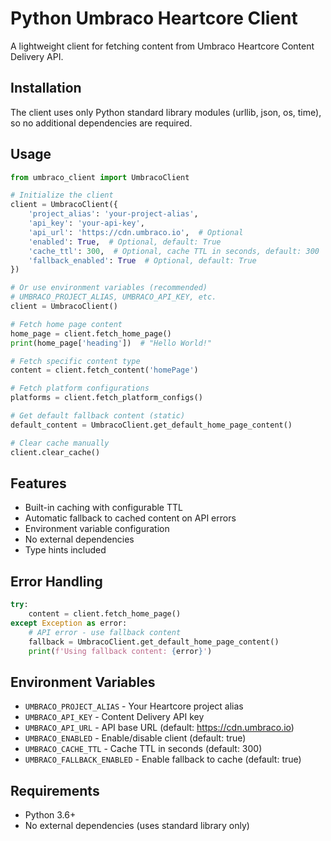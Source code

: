 # Python Umbraco Heartcore Client

A lightweight client for fetching content from Umbraco Heartcore Content Delivery API.

## Installation

The client uses only Python standard library modules (urllib, json, os, time), so no additional dependencies are required.

## Usage

```python
from umbraco_client import UmbracoClient

# Initialize the client
client = UmbracoClient({
    'project_alias': 'your-project-alias',
    'api_key': 'your-api-key',
    'api_url': 'https://cdn.umbraco.io',  # Optional
    'enabled': True,  # Optional, default: True
    'cache_ttl': 300,  # Optional, cache TTL in seconds, default: 300
    'fallback_enabled': True  # Optional, default: True
})

# Or use environment variables (recommended)
# UMBRACO_PROJECT_ALIAS, UMBRACO_API_KEY, etc.
client = UmbracoClient()

# Fetch home page content
home_page = client.fetch_home_page()
print(home_page['heading'])  # "Hello World!"

# Fetch specific content type
content = client.fetch_content('homePage')

# Fetch platform configurations
platforms = client.fetch_platform_configs()

# Get default fallback content (static)
default_content = UmbracoClient.get_default_home_page_content()

# Clear cache manually
client.clear_cache()
```

## Features

- Built-in caching with configurable TTL
- Automatic fallback to cached content on API errors
- Environment variable configuration
- No external dependencies
- Type hints included

## Error Handling

```python
try:
    content = client.fetch_home_page()
except Exception as error:
    # API error - use fallback content
    fallback = UmbracoClient.get_default_home_page_content()
    print(f'Using fallback content: {error}')
```

## Environment Variables

- `UMBRACO_PROJECT_ALIAS` - Your Heartcore project alias
- `UMBRACO_API_KEY` - Content Delivery API key
- `UMBRACO_API_URL` - API base URL (default: https://cdn.umbraco.io)
- `UMBRACO_ENABLED` - Enable/disable client (default: true)
- `UMBRACO_CACHE_TTL` - Cache TTL in seconds (default: 300)
- `UMBRACO_FALLBACK_ENABLED` - Enable fallback to cache (default: true)

## Requirements

- Python 3.6+
- No external dependencies (uses standard library only)
